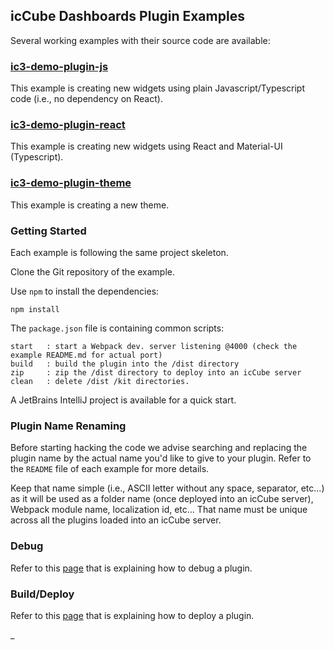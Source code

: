 ## icCube Dashboards Plugin Examples

Several working examples with their source code are available:

### [ic3-demo-plugin-js](https://github.com/iccube-software/ic3-demo-plugin-js)

This example is creating new widgets using plain Javascript/Typescript code (i.e., no dependency on React).

### [ic3-demo-plugin-react](https://github.com/iccube-software/ic3-demo-plugin-react)

This example is creating new widgets using React and Material-UI (Typescript).

### [ic3-demo-plugin-theme](https://github.com/iccube-software/ic3-demo-plugin-theme)

This example is creating a new theme.

### Getting Started

Each example is following the same project skeleton.

Clone the Git repository of the example.

Use `npm` to install the dependencies:

    npm install

The `package.json` file is containing common scripts:

    start   : start a Webpack dev. server listening @4000 (check the example README.md for actual port) 
    build   : build the plugin into the /dist directory
    zip     : zip the /dist directory to deploy into an icCube server
    clean   : delete /dist /kit directories.

A JetBrains IntelliJ project is available for a quick start.

### Plugin Name Renaming

Before starting hacking the code we advise searching and replacing the plugin name by the actual name you'd like to give
to your plugin. Refer to the `README` file of each example for more details.

Keep that name simple (i.e., ASCII letter without any space, separator, etc...) as it will be used as a folder name
(once deployed into an icCube server), Webpack module name, localization id, etc... That name must be unique across all
the plugins loaded into an icCube server.

### Debug

Refer to this [page](./Debug.md) that is explaining how to debug a plugin.

### Build/Deploy

Refer to this [page](./Deploy.md) that is explaining how to deploy a plugin.

_